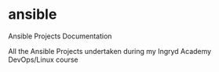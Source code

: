 # ansible
Ansible Projects Documentation

All the Ansible Projects undertaken during my Ingryd Academy DevOps/Linux course
